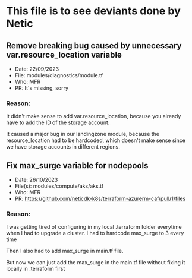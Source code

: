 # This file is to see deviants done by Netic

## Remove breaking bug caused by unnecessary var.resource_location variable
- Date: 22/09/2023
- File: modules/diagnostics/module.tf
- Who: MFR
- PR: It's missing, sorry

### Reason:
It didn't make sense to add var.resource_location, because you already have to add the ID of the storage account.

It caused a major bug in our landingzone module, because the resource_location had to be hardcoded, which doesn't make sense since we have storage accounts in different regions.

## Fix max_surge variable for nodepools
- Date: 26/10/2023
- File(s): modules/compute/aks/aks.tf
- Who: MFR
- PR: https://github.com/neticdk-k8s/terraform-azurerm-caf/pull/1/files

### Reason:
I was getting tired of configuring in my local .terraform folder everytime when I had to upgrade a cluster. I had to hardcode max_surge to 3 every time

Then I also had to add max_surge in main.tf file.

But now we can just add the max_surge in the main.tf file without fixing it locally in .terraform first


